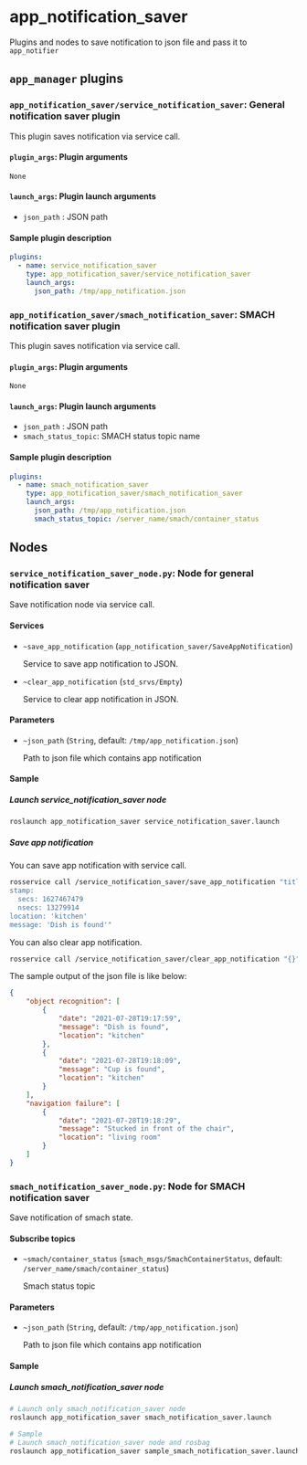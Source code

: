 # app_notification_saver

Plugins and nodes to save notification to json file and pass it to `app_notifier`

## `app_manager` plugins

### `app_notification_saver/service_notification_saver`: General notification saver plugin

This plugin saves notification via service call.

#### `plugin_args`: Plugin arguments

`None`

#### `launch_args`: Plugin launch arguments

- `json_path` : JSON path

#### Sample plugin description

```yaml
plugins:
  - name: service_notification_saver
    type: app_notification_saver/service_notification_saver
    launch_args:
      json_path: /tmp/app_notification.json
```

### `app_notification_saver/smach_notification_saver`: SMACH notification saver plugin

This plugin saves notification via service call.

#### `plugin_args`: Plugin arguments

`None`

#### `launch_args`: Plugin launch arguments

- `json_path` : JSON path
- `smach_status_topic`: SMACH status topic name

#### Sample plugin description

```yaml
plugins:
  - name: smach_notification_saver
    type: app_notification_saver/smach_notification_saver
    launch_args:
      json_path: /tmp/app_notification.json
      smach_status_topic: /server_name/smach/container_status
```

## Nodes

### `service_notification_saver_node.py`: Node for general notification saver

Save notification node via service call.

#### Services

- `~save_app_notification` (`app_notification_saver/SaveAppNotification`)

  Service to save app notification to JSON.

- `~clear_app_notification` (`std_srvs/Empty`)

  Service to clear app notification in JSON.

#### Parameters

- `~json_path` (`String`, default: `/tmp/app_notification.json`)

  Path to json file which contains app notification

#### Sample

##### Launch service_notification_saver node

```bash
roslaunch app_notification_saver service_notification_saver.launch
```

##### Save app notification

You can save app notification with service call.

```bash
rosservice call /service_notification_saver/save_app_notification "title: 'object recognition'
stamp:
  secs: 1627467479
  nsecs: 13279914
location: 'kitchen'
message: 'Dish is found'"
```

You can also clear app notification.

```bash
rosservice call /service_notification_saver/clear_app_notification "{}"
```

The sample output of the json file is like below:

```json
{
    "object recognition": [
        {
            "date": "2021-07-28T19:17:59",
            "message": "Dish is found",
            "location": "kitchen"
        },
        {
            "date": "2021-07-28T19:18:09",
            "message": "Cup is found",
            "location": "kitchen"
        }
    ],
    "navigation failure": [
        {
            "date": "2021-07-28T19:18:29",
            "message": "Stucked in front of the chair",
            "location": "living room"
        }
    ]
}
```

### `smach_notification_saver_node.py`: Node for SMACH notification saver

Save notification of smach state.

#### Subscribe topics

- `~smach/container_status` (`smach_msgs/SmachContainerStatus`, default: `/server_name/smach/container_status`)

  Smach status topic

#### Parameters

- `~json_path` (`String`, default: `/tmp/app_notification.json`)

  Path to json file which contains app notification

#### Sample

##### Launch smach_notification_saver node

```bash
# Launch only smach_notification_saver node
roslaunch app_notification_saver smach_notification_saver.launch

# Sample
# Launch smach_notification_saver node and rosbag
roslaunch app_notification_saver sample_smach_notification_saver.launch --screen
```
